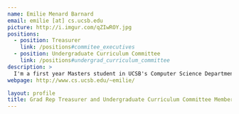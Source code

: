 ```yaml
---
name: Emilie Menard Barnard 
email: emilie [at] cs.ucsb.edu
picture: http://i.imgur.com/qZIwROY.jpg
positions:
  - position: Treasurer
    link: /positions#commitee_executives
  - position: Undergraduate Curriculum Committee
    link: /positions#undergrad_curriculum_committee
description: >
  I'm a first year Masters student in UCSB's Computer Science Department. I'm a Santa Barbara local and attended UCSB for my undergraduate studies as well. I graduated with two degrees in 2013: a B.S. in Computer Science and a B.A. in Mathematics. My research interests include education, foundations, theory and algorithms, and cryptography. Outside of school, I'm an advocate for cat rescue, and volunteer at the local non-profit kitty cat shelter. =^.^=
webpage: http://www.cs.ucsb.edu/~emilie/

layout: profile
title: Grad Rep Treasurer and Undergraduate Curriculum Committee Member
---
```

